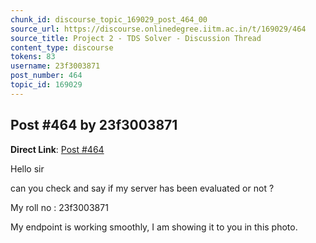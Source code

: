 ```yaml
---
chunk_id: discourse_topic_169029_post_464_00
source_url: https://discourse.onlinedegree.iitm.ac.in/t/169029/464
source_title: Project 2 - TDS Solver - Discussion Thread
content_type: discourse
tokens: 83
username: 23f3003871
post_number: 464
topic_id: 169029
---
```


## Post #464 by 23f3003871

**Direct Link**: [Post #464](https://discourse.onlinedegree.iitm.ac.in/t/169029/464)

Hello sir

can you check and say if my server has been evaluated or not ?

My roll no : 23f3003871

My endpoint is working smoothly, I am showing it to you in this photo.
